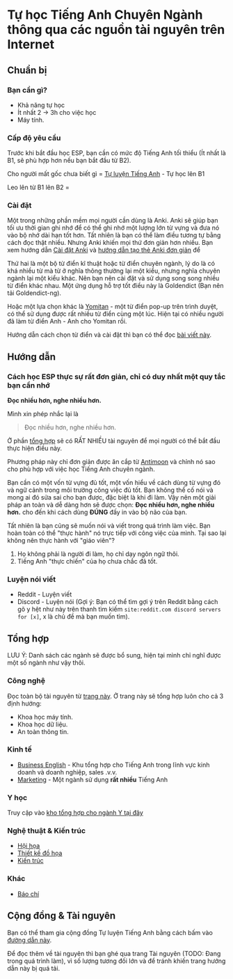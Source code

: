 # Tự học Tiếng Anh Chuyên Ngành thông qua các nguồn tài nguyên trên Internet

## Chuẩn bị
### Bạn cần gì?
- Khả năng tự học
- Ít nhất 2 -> 3h cho việc học
- Máy tính.

### Cấp độ yêu cầu

Trước khi bắt đầu học ESP, bạn cần có mức độ Tiếng Anh tối thiểu (Ít nhất là B1, sẽ phù hợp hơn nếu bạn bắt đầu từ B2).

Cho người mất gốc chưa biết gì = [Tự luyện Tiếng Anh]() - Tự học lên B1

Leo lên từ B1 lên B2 = 

### Cài đặt
Một trong những phần mềm mọi người cần dùng là Anki. Anki sẽ giúp bạn tối ưu thời gian ghi nhớ để có thể ghi nhớ một lượng lớn từ vựng và đưa nó vào bộ nhớ dài hạn tốt hơn. Tất nhiên là bạn có thể làm điều tương tự bằng cách đọc thật nhiều. Nhưng Anki khiến mọi thứ đơn giản hơn nhiều. Bạn xem hướng dẫn [Cài đặt Anki]() và [hướng dẫn tạo thẻ Anki đơn giản]() để

Thứ hai là một bộ từ điển kĩ thuật hoặc từ điển chuyên ngành, lý do là có khá nhiều từ mà từ ở nghĩa thông thường lại một kiểu, nhưng nghĩa chuyên ngành lại một kiểu khác. Nên bạn nên cài đặt và sử dụng song song nhiều từ điển khác nhau. Một ứng dụng hỗ trợ tốt điều này là Goldendict (Bạn nên tải Goldendict-ng).

Hoặc một lựa chọn khác là [Yomitan]() - một từ điển pop-up trên trình duyệt, có thể sử dụng được rất nhiều từ điển cùng một lúc. Hiện tại có nhiều người đã làm từ điển Anh - Anh cho Yomitan rồi.

Hướng dẫn cách chọn từ điển và cài đặt thì bạn có thể đọc [bài viết này]().
 
## Hướng dẫn
### Cách học ESP thực sự rất đơn giản, chỉ có duy nhất một quy tắc bạn cần nhớ

**Đọc nhiều hơn, nghe nhiều hơn.**

Mình xin phép nhắc lại là

> Đọc nhiều hơn, nghe nhiều hơn.

Ở phần [tổng hợp](#tổng-hợp) sẽ có RẤT NHIỀU tài nguyên để mọi người có thể bắt đầu thực hiện điều này.

Phương pháp này chỉ đơn giản được ăn cắp từ [Antimoon]() và chỉnh nó sao cho phù hợp với việc học Tiếng Anh chuyên ngành.

Bạn cần có một vốn từ vựng đủ tốt, một vốn hiểu về cách dùng từ vựng đó và ngữ cảnh trong môi trường công việc đủ tốt. Bạn không thể cố nói và mong ai đó sửa sai cho bạn được, đặc biệt là khi đi làm. Vậy nên một giải pháp an toàn và dễ dàng hơn sẽ được chọn: **Đọc nhiều hơn, nghe nhiều hơn.** cho đến khi cách dùng **ĐÚNG** đấy in vào bộ não của bạn.

Tất nhiên là bạn cũng sẽ muốn nói và viết trong quá trình làm việc. Bạn hoàn toàn có thể "thực hành" nó trực tiếp với công việc của mình. Tại sao lại không nên thực hành với "giáo viên"?

1. Họ không phải là người đi làm, họ chỉ dạy ngôn ngữ thôi.
2. Tiếng Anh "thực chiến" của họ chưa chắc đã tốt.

### Luyện nói viết
- Reddit - Luyện viết
- Discord - Luyện nói (Gợi ý: Bạn có thể tìm gợi ý trên Reddit bằng cách gõ y hệt như này trên thanh tìm kiếm `site:reddit.com discord servers for [x]`, x là chủ đề mà bạn muốn tìm). 

## Tổng hợp
LƯU Ý: Danh sách các ngành sẽ được bổ sung, hiện tại mình chỉ nghĩ được một số ngành như vậy thôi.

### Công nghệ
Đọc toàn bộ tài nguyên từ [trang này](./docs/compsci.md). Ở trang này sẽ tổng hợp luôn cho cả 3 định hướng:

- Khoa học máy tính.
- Khoa học dữ liệu.
- An toàn thông tin.

### Kinh tế
- [Business English](./docs/kinh-te.md) - Khu tổng hợp cho Tiếng Anh trong lĩnh vực kinh doanh và doanh nghiệp, sales .v.v. 
- [Marketing](./docs/marketing.md) - Một ngành sử dụng **rất nhiều** Tiếng Anh

### Y học

Truy cập vào [kho tổng hợp cho ngành Y tại đây](./docs/y-hoc.md)

### Nghệ thuật & Kiến trúc
- [Hội họa](./docs/hoi-hoa.md)
- [Thiết kế đồ họa](./docs/do-hoa.md)
- [Kiến trúc](./docs/kien-truc.md)

<!-- ### Các ngành khác
- [Ngành may mặc](./docs/may-mac.md) - Mình viết cho chị mình nên làm luôn cho mọi người :> -->

### Khác
- [Báo chí](./docs/bao-chi.md)

## Cộng đồng & Tài nguyên

Bạn có thể tham gia cộng đồng Tự luyện Tiếng Anh bằng cách bấm vào [đường dẫn này]().

Để đọc thêm về tài nguyên thì bạn ghé qua trang Tài nguyên (TODO: Đang trong quá trình làm), vì số lượng tương đối lớn và để tránh khiến trang hướng dẫn này bị quá tải.




